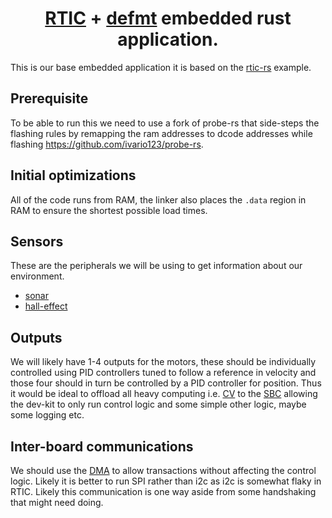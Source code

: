 <h1 align="center">
  <a href="https://github.com/rtic-rs/rtic">RTIC</a> + <a href="https://github.com/knurling-rs/defmt">defmt</a> embedded rust application.
</h1>

This is our base embedded application it is based on the [rtic-rs](https://github.com/rtic-rs/defmt-app-template) example.

## Prerequisite

To be able to run this we need to use a fork of probe-rs that side-steps the flashing rules by remapping the ram addresses to dcode addresses while flashing
<https://github.com/ivario123/probe-rs>.


## Initial optimizations

All of the code runs from RAM, the linker also places the `.data` region in RAM to ensure the shortest possible load times.

## Sensors

These are the peripherals we will be using to get information about our environment.

- [sonar](https://se.rs-online.com/web/p/hall-effect-sensors/7659325)
- [hall-effect](https://se.rs-online.com/web/p/hall-effect-sensors/7659325)

## Outputs

We will likely have 1-4 outputs for the motors, these should be individually controlled using PID controllers tuned to follow a reference in velocity and those four should in turn be controlled by a PID controller
for position.
Thus it would be ideal to offload all heavy computing i.e. [CV](https://github.com/alishobeiri/Monocular-Video-Odometery) to the [SBC](https://se.rs-online.com/web/p/rock-sbc-boards/2209536) allowing the dev-kit to only run control logic and some simple other logic, maybe some logging etc.

## Inter-board communications

We should use the [DMA](https://github.com/nrf-rs/nrf-hal/tree/master/examples/spi-demo) to allow transactions without affecting the control
logic. Likely it is better to run SPI rather than i2c as i2c is somewhat flaky in RTIC.
Likely this communication is one way aside from some handshaking that might need doing.
